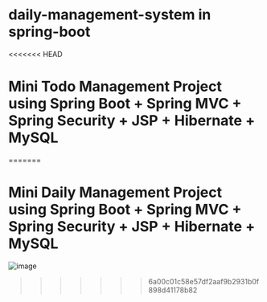 # daily-management-system in spring-boot


<<<<<<< HEAD
# Mini Todo Management Project using Spring Boot + Spring MVC + Spring Security + JSP + Hibernate + MySQL
=======
# Mini Daily Management Project using Spring Boot + Spring MVC + Spring Security + JSP + Hibernate + MySQL
![image](https://user-images.githubusercontent.com/90045606/160540870-deacbcec-957a-41ff-9d8c-d6ad6507ee88.png)
>>>>>>> 6a00c01c58e57df2aaf9b2931b0f898d41178b82
